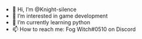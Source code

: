 - 👋 Hi, I’m @Knight-silence
- 👀 I’m interested in game development 
- 🌱 I’m currently learning python
- 📫 How to reach me: Fog Witch#0510 on Discord

<!---
Knight-silence/Knight-silence is a ✨ special ✨ repository because its `README.md` (this file) appears on your GitHub profile.
You can click the Preview link to take a look at your changes.
--->
